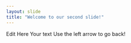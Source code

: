 ```yaml
---
layout: slide
title: "Welcome to our second slide!"
---
```

Edit Here Your text
Use the left arrow to go back!
